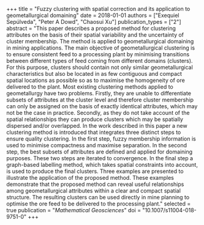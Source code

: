 +++
title = "Fuzzy clustering with spatial correction and its application to geometallurgical domaining"
date = 2018-01-01
authors = ["Exequiel Sepúlveda", "Peter A Dowd", "Chaosui Xu"]
publication_types = ["2"]
abstract = "This paper describes a proposed method for clustering attributes on the basis of their spatial variability and the uncertainty of cluster membership. The method is applied to geometallurgical domaining in mining applications. The main objective of geometallurgical clustering is to ensure consistent feed to a processing plant by minimising transitions between different types of feed coming from different domains (clusters). For this purpose, clusters should contain not only similar geometallurgical characteristics but also be located in as few contiguous and compact spatial locations as possible so as to maximise the homogeneity of ore delivered to the plant. Most existing clustering methods applied to geometallurgy have two problems. Firstly, they are unable to differentiate subsets of attributes at the cluster level and therefore cluster membership can only be assigned on the basis of exactly identical attributes, which may not be the case in practice. Secondly, as they do not take account of the spatial relationships they can produce clusters which may be spatially dispersed and/or overlapped. In the work described in this paper a new clustering method is introduced that integrates three distinct steps to ensure quality clustering. In the first step, fuzzy membership information is used to minimise compactness and maximise separation. In the second step, the best subsets of attributes are defined and applied for domaining purposes. These two steps are iterated to convergence. In the final step a graph-based labelling method, which takes spatial constraints into account, is used to produce the final clusters. Three examples are presented to illustrate the application of the proposed method. These examples demonstrate that the proposed method can reveal useful relationships among geometallurgical attributes within a clear and compact spatial structure. The resulting clusters can be used directly in mine planning to optimise the ore feed to be delivered to the processing plant."
selected = true
publication = "*Mathematical Geosciences*"
doi = "10.1007/s11004-018-9751-0"
+++

